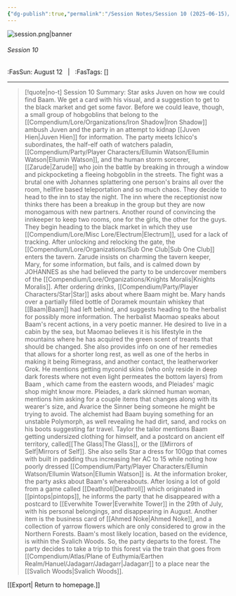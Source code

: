 ```yaml
---
{"dg-publish":true,"permalink":"/Session Notes/Session 10 (2025-06-15)/"}
---
```



![session.png|banner](/img/user/Assets/Images/Session.png)
###### Session 10
<span class="sub2">:FasSun: August 12 &nbsp; | &nbsp; :FasTags: []</span>
___

> [!quote|no-t] Session 10 Summary:
> Star asks Juven on how we could find Baam. We get a card with his visual, and a suggestion to get to the black market and get some favor. Before we could leave, though, a small group of hobgoblins that belong to the [[Compendium/Lore/Organizations/Iron Shadow\|Iron Shadow]] ambush Juven and the party in an attempt to kidnap [[Juven Hien\|Juven Hien]] for information. The party meets Ichico's subordinates, the half-elf oath of watchers paladin, [[Compendium/Party/Player Characters/Ellumin Watson/Ellumin Watson\|Ellumin Watson]], and the human storm sorcerer, [[Zarude\|Zarude]] who join the battle by breaking in through a window and pickpocketing a fleeing hobgoblin in the streets. The fight was a brutal one with Johannes splattering one person's brains all over the room, hellfire based teleportation and so much chaos. They decide to head to the inn to stay the night. The inn where the receptionist now thinks there has been a breakup in the group but they are now monogamous with new partners. Another round of convincing the innkeeper to keep two rooms, one for the girls, the other for the guys.  
> They begin heading to the black market in which  they use [[Compendium/Lore/Misc Lore/Electrum\|Electrum]], used for a lack of tracking. After unlocking and relocking the gate, the [[Compendium/Lore/Organizations/Sub One Club\|Sub One Club]] enters the tavern. Zarude insists on charming the tavern keeper, Mary, for some information, but fails, and is calmed down by JOHANNES as she had believed the party to be undercover members of the [[Compendium/Lore/Organizations/Knights Moralis\|Knights Moralis]]. After ordering drinks, [[Compendium/Party/Player Characters/Star\|Star]] asks about where Baam might be. Mary hands over a partially filled bottle of Doramek mountain whiskey that [[Baam\|Baam]] had left behind, and suggests heading to the herbalist for possibly more information. The herbalist Maomao speaks about Baam's recent actions, in a very poetic manner. He desired to live in a cabin by the sea, but Maomao believes it is his lifestyle in the mountains where he has acquired the green scent of treants that should be changed. She also provides info on one of her remedies that allows for a shorter long rest, as well as one of the herbs in making it being Rimegrass, and another contact, the leatherworker Grok. He mentions getting myconid skins (who only reside in deep dark forests where not even light permeates the bottom layers) from Baam , which came from the eastern woods, and Pleiades' magic shop might know more.
> Pleiades, a dark skinned human woman,  mentions him asking for a couple items that changes along with its wearer's size, and Avarice the Sinner being someone he might be trying to avoid. The alchemist had Baam buying something for an unstable Polymorph, as well revealing he had dirt, sand, and rocks on his boots suggesting far travel. Taylor the tailor mentions Baam getting undersized clothing for himself, and a postcard on ancient elf territory, called[[The Glass\|The Glass]], or the [[Mirrors of Self\|Mirrors of Self]]. She also sells Star a dress for 100gp that comes with built in padding thus increasing her AC to 15 while noting how poorly dressed [[Compendium/Party/Player Characters/Ellumin Watson/Ellumin Watson\|Ellumin Watson]] is.  At the information broker, the party asks about Baam's whereabouts. After losing a lot of gold from a game called [[Deathroll\|Deathroll]] which originated in [[pintops\|pintops]], he informs the party that he disappeared with a postcard to [[Everwhite Tower\|Everwhite Tower]] in the 29th of July, with his personal belongings, and disappearing in August. Another item is the business card of [[Ahmed Noke\|Ahmed Noke]], and a collection of yarrow flowers which are only considered to grow in the Northern Forests. Baam's most likely location, based on the evidence, is within the Svalich Woods. So, the party departs to the forest. The party decides to take a trip to this forest via the train that goes from [[Compendium/Atlas/Plane of Euthymia/Earthen Realm/Hanuel/Jadagarr/Jadagarr\|Jadagarr]] to a place near the [[Svalich Woods\|Svalich Woods]].  

[[Export\| Return to homepage.]]